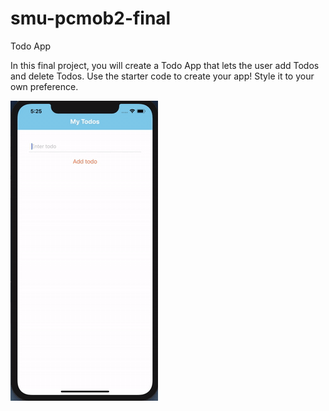 # smu-pcmob2-final
Todo App

In this final project, you will create a Todo App that lets the user add Todos and delete Todos. 
Use the starter code to create your app! Style it to your own preference. 

![alt-text](https://github.com/Tinkercademy/smu-pcmob2-final/blob/master/Todo-app-video.gif)
